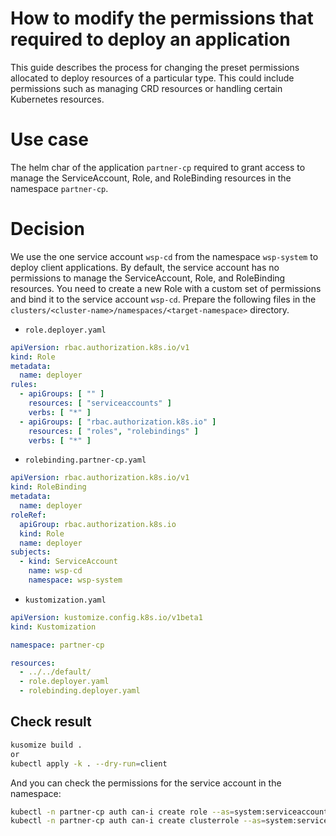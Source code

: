 How to modify the permissions that required to deploy an application
=

This guide describes the process for changing the preset permissions allocated to deploy resources of a particular type.
This could include permissions such as managing CRD resources or handling certain Kubernetes resources.

# Use case

The helm char of the application `partner-cp` required to grant access to manage the ServiceAccount, Role, and
RoleBinding resources in the namespace `partner-cp`.

# Decision

We use the one service account `wsp-cd` from the namespace `wsp-system` to deploy client applications.
By default, the service account has no permissions to manage the ServiceAccount, Role, and RoleBinding resources.
You need to create a new Role with a custom set of permissions and bind it to the service account `wsp-cd`.
Prepare the following files in the `clusters/<cluster-name>/namespaces/<target-namespace>` directory.

- `role.deployer.yaml`

```yaml
apiVersion: rbac.authorization.k8s.io/v1
kind: Role
metadata:
  name: deployer
rules:
  - apiGroups: [ "" ]
    resources: [ "serviceaccounts" ]
    verbs: [ "*" ]
  - apiGroups: [ "rbac.authorization.k8s.io" ]
    resources: [ "roles", "rolebindings" ]
    verbs: [ "*" ]
```

- `rolebinding.partner-cp.yaml`

```yaml
apiVersion: rbac.authorization.k8s.io/v1
kind: RoleBinding
metadata:
  name: deployer
roleRef:
  apiGroup: rbac.authorization.k8s.io
  kind: Role
  name: deployer
subjects:
  - kind: ServiceAccount
    name: wsp-cd
    namespace: wsp-system
```

- `kustomization.yaml`

```yaml
apiVersion: kustomize.config.k8s.io/v1beta1
kind: Kustomization

namespace: partner-cp

resources:
  - ../../default/
  - role.deployer.yaml
  - rolebinding.deployer.yaml
```

## Check result

```bash
kusomize build .
or
kubectl apply -k . --dry-run=client
```

And you can check the permissions for the service account in the namespace:

```bash
kubectl -n partner-cp auth can-i create role --as=system:serviceaccount:wsp-system:wsp-cd            # yes
kubectl -n partner-cp auth can-i create clusterrole --as=system:serviceaccount:wsp-system:wsp-cd     # no
```

